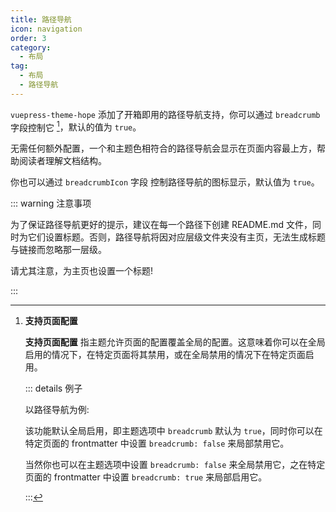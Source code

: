 ```yaml
---
title: 路径导航
icon: navigation
order: 3
category:
  - 布局
tag:
  - 布局
  - 路径导航
---
```


`vuepress-theme-hope` 添加了开箱即用的路径导航支持，你可以通过 `breadcrumb` 字段控制它 <Badge text="支持页面配置" /> [^support-page-config]，默认的值为 `true`。

无需任何额外配置，一个和主题色相符合的路径导航会显示在页面内容最上方，帮助阅读者理解文档结构。

你也可以通过 `breadcrumbIcon` 字段 <Badge text="支持页面配置" /> 控制路径导航的图标显示，默认值为 `true`。

<!-- more -->

::: warning 注意事项

为了保证路径导航更好的提示，建议在每一个路径下创建 README.md 文件，同时为它们设置标题。否则，路径导航将因对应层级文件夹没有主页，无法生成标题与链接而忽略那一层级。

请尤其注意，为主页也设置一个标题!

:::

[^support-page-config]: **支持页面配置** <Badge text="支持页面配置" />

    **支持页面配置** 指主题允许页面的配置覆盖全局的配置。这意味着你可以在全局启用的情况下，在特定页面将其禁用，或在全局禁用的情况下在特定页面启用。

    ::: details 例子

    以路径导航为例:

    该功能默认全局启用，即主题选项中 `breadcrumb` 默认为 `true`，同时你可以在特定页面的 frontmatter 中设置 `breadcrumb: false` 来局部禁用它。

    当然你也可以在主题选项中设置 `breadcrumb: false` 来全局禁用它，之在特定页面的 frontmatter 中设置 `breadcrumb: true` 来局部启用它。

    :::
